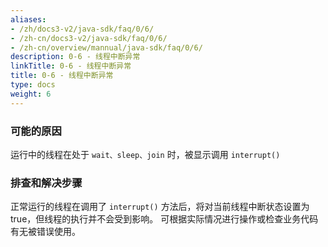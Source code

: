 ```yaml
---
aliases:
- /zh/docs3-v2/java-sdk/faq/0/6/
- /zh-cn/docs3-v2/java-sdk/faq/0/6/
- /zh-cn/overview/mannual/java-sdk/faq/0/6/
description: 0-6 - 线程中断异常
linkTitle: 0-6 - 线程中断异常
title: 0-6 - 线程中断异常
type: docs
weight: 6
---
```








### 可能的原因

运行中的线程在处于 `wait、sleep、join` 时，被显示调用 `interrupt()`

### 排查和解决步骤

正常运行的线程在调用了 `interrupt()` 方法后，将对当前线程中断状态设置为 true，但线程的执行并不会受到影响。
可根据实际情况进行操作或检查业务代码有无被错误使用。
